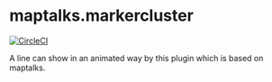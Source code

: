 # maptalks.markercluster

[![CircleCI](https://circleci.com/gh/maptalks/maptalks.LineAnimPlayer.svg?style=shield)](https://circleci.com/gh/MapTalks/maptalks.LineAnimPlayer)

A line can show in an animated way by this plugin which is based on maptalks.
